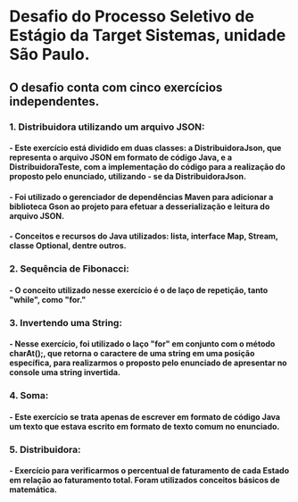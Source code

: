 # Desafio do Processo Seletivo de Estágio da Target Sistemas, unidade São Paulo.
## O desafio conta com cinco exercícios independentes.

### 1. Distribuidora utilizando um arquivo JSON:
####   - Este exercício está dividido em duas classes: a **DistribuidoraJson**, que representa o arquivo JSON em formato de código Java, e a **DistribuidoraTeste**, com a implementação do código para a realização do proposto pelo enunciado, utilizando - se da DistribuidoraJson.
####   - Foi utilizado o gerenciador de dependências Maven para adicionar a biblioteca Gson ao projeto para efetuar a desserialização e leitura do arquivo JSON.
####   - Conceitos e recursos do Java utilizados: lista, interface Map, Stream, classe Optional, dentre outros.

### 2. Sequência de Fibonacci:
####   - O conceito utilizado nesse exercício é o de laço de repetição, tanto "while", como "for."

### 3. Invertendo uma String:
####   - Nesse exercício, foi utilizado o laço "for" em conjunto com o método charAt();, que retorna o caractere de uma string em uma posição específica, para realizarmos o proposto pelo enunciado de apresentar no console uma string invertida.

### 4. Soma:
####   - Este exercício se trata apenas de escrever em formato de código Java um texto que estava escrito em formato de texto comum no enunciado.

### 5. Distribuidora:
####   - Exercício para verificarmos o percentual de faturamento de cada Estado em relação ao faturamento total. Foram utilizados conceitos básicos de matemática.
